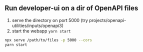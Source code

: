 ## Run developer-ui on a dir of OpenAPI files

1. serve the directory on port 5000 (try projects/openapi-utilities/inputs/openapi3)
2. start the webapp `yarn start`

```bash
npx serve /path/to/files -p 5000 --cors
yarn start
```
